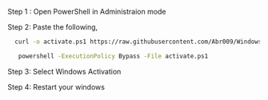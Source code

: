 Step 1 : Open PowerShell in Administraion mode

Step 2: Paste the following,
 ```bash
   curl -o activate.ps1 https://raw.githubusercontent.com/Abr009/Windows-Activation/main/activate.ps1 
   ```
```bash
   powershell -ExecutionPolicy Bypass -File activate.ps1
```
Step 3: Select Windows Activation

Step 4: Restart your windows
